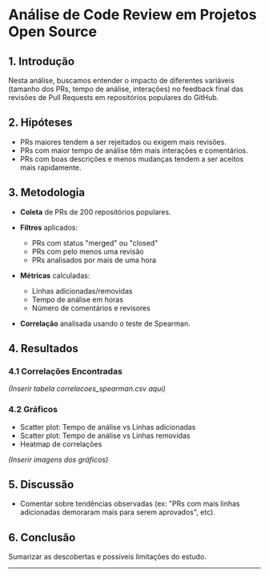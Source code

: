 # Análise de Code Review em Projetos Open Source

## 1. Introdução

Nesta análise, buscamos entender o impacto de diferentes variáveis (tamanho dos PRs, tempo de análise, interações) no feedback final das revisões de Pull Requests em repositórios populares do GitHub.

## 2. Hipóteses

- PRs maiores tendem a ser rejeitados ou exigem mais revisões.
- PRs com maior tempo de análise têm mais interações e comentários.
- PRs com boas descrições e menos mudanças tendem a ser aceitos mais rapidamente.

## 3. Metodologia

- **Coleta** de PRs de 200 repositórios populares.
- **Filtros** aplicados:
  - PRs com status "merged" ou "closed"
  - PRs com pelo menos uma revisão
  - PRs analisados por mais de uma hora
- **Métricas** calculadas:
  - Linhas adicionadas/removidas
  - Tempo de análise em horas
  - Número de comentários e revisores

- **Correlação** analisada usando o teste de Spearman.

## 4. Resultados

### 4.1 Correlações Encontradas

*(Inserir tabela correlacoes_spearman.csv aqui)*

### 4.2 Gráficos

- Scatter plot: Tempo de análise vs Linhas adicionadas
- Scatter plot: Tempo de análise vs Linhas removidas
- Heatmap de correlações

*(Inserir imagens dos gráficos)*

## 5. Discussão

- Comentar sobre tendências observadas (ex: "PRs com mais linhas adicionadas demoraram mais para serem aprovados", etc).

## 6. Conclusão

Sumarizar as descobertas e possíveis limitações do estudo.

---
